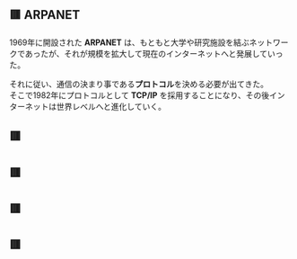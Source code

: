 
## 🟥 ARPANET
1969年に開設された **ARPANET** は、もともと大学や研究施設を結ぶネットワークであったが、それが規模を拡大して現在のインターネットへと発展していった。  

それに従い、通信の決まり事である**プロトコル**を決める必要が出てきた。  
そこで1982年にプロトコルとして **TCP/IP** を採用することになり、その後インターネットは世界レベルへと進化していく。  



## 🟥 


## 🟥 


## 🟥 


## 🟥 


<br>
<br>
<br>